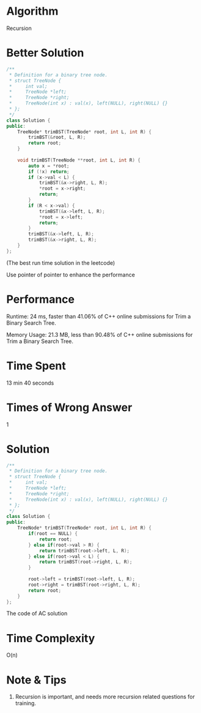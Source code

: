 # Algorithm

Recursion

# Better Solution

```c++
/**
 * Definition for a binary tree node.
 * struct TreeNode {
 *     int val;
 *     TreeNode *left;
 *     TreeNode *right;
 *     TreeNode(int x) : val(x), left(NULL), right(NULL) {}
 * };
 */
class Solution {
public:
    TreeNode* trimBST(TreeNode* root, int L, int R) {
        trimBST(&root, L, R);
        return root;
    }
    
    void trimBST(TreeNode **root, int L, int R) {
        auto x = *root;
        if (!x) return;
        if (x->val < L) {
            trimBST(&x->right, L, R);
            *root = x->right;
            return;
        }
        if (R < x->val) {
            trimBST(&x->left, L, R);
            *root = x->left;
            return;
        }
        trimBST(&x->left, L, R);
        trimBST(&x->right, L, R);
    }
};
```

(The best run time solution in the leetcode)

Use pointer of pointer to enhance the performance

# Performance

Runtime: 24 ms, faster than 41.06% of C++ online submissions for Trim a Binary Search Tree.

Memory Usage: 21.3 MB, less than 90.48% of C++ online submissions for Trim a Binary Search Tree.

# Time Spent

13 min 40 seconds

# Times of Wrong Answer

1

# Solution

```c++
/**
 * Definition for a binary tree node.
 * struct TreeNode {
 *     int val;
 *     TreeNode *left;
 *     TreeNode *right;
 *     TreeNode(int x) : val(x), left(NULL), right(NULL) {}
 * };
 */
class Solution {
public:
    TreeNode* trimBST(TreeNode* root, int L, int R) {
        if(root == NULL) {
            return root;
        } else if(root->val > R) {
            return trimBST(root->left, L, R);
        } else if(root->val < L) {
            return trimBST(root->right, L, R);
        }
        
        root->left = trimBST(root->left, L, R);
        root->right = trimBST(root->right, L, R);
        return root;
    }
};
```

The code of AC solution

# Time Complexity

O(n)

# Note & Tips

1. Recursion is important, and needs more recursion related questions for training.